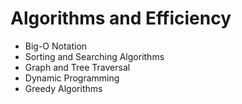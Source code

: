 # Algorithms and Efficiency
- Big-O Notation 
- Sorting and Searching Algorithms 
- Graph and Tree Traversal 
- Dynamic Programming 
- Greedy Algorithms
